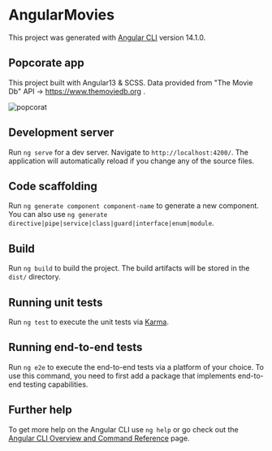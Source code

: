# AngularMovies

This project was generated with [Angular CLI](https://github.com/angular/angular-cli) version 14.1.0.


## Popcorate app
This project built with Angular13 & SCSS.
Data provided from "The Movie Db" API -> https://www.themoviedb.org .

![popcorat](https://user-images.githubusercontent.com/98685509/211339491-96638836-dbfe-4e08-8d7b-8df682d5fa5e.png)


## Development server

Run `ng serve` for a dev server. Navigate to `http://localhost:4200/`. The application will automatically reload if you change any of the source files.

## Code scaffolding

Run `ng generate component component-name` to generate a new component. You can also use `ng generate directive|pipe|service|class|guard|interface|enum|module`.

## Build

Run `ng build` to build the project. The build artifacts will be stored in the `dist/` directory.

## Running unit tests

Run `ng test` to execute the unit tests via [Karma](https://karma-runner.github.io).

## Running end-to-end tests

Run `ng e2e` to execute the end-to-end tests via a platform of your choice. To use this command, you need to first add a package that implements end-to-end testing capabilities.

## Further help

To get more help on the Angular CLI use `ng help` or go check out the [Angular CLI Overview and Command Reference](https://angular.io/cli) page.
